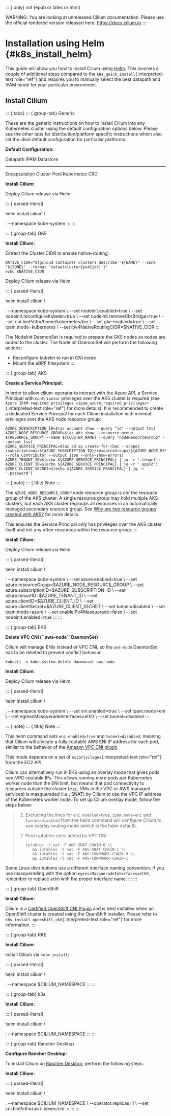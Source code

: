 ::: {.only}
not (epub or latex or html)

WARNING: You are looking at unreleased Cilium documentation. Please use
the official rendered version released here: <https://docs.cilium.io>
:::

Installation using Helm {#k8s_install_helm}
=======================

This guide will show you how to install Cilium using
[Helm](https://helm.sh/). This involves a couple of additional steps
compared to the `k8s_quick_install`{.interpreted-text role="ref"} and
requires you to manually select the best datapath and IPAM mode for your
particular environment.

Install Cilium
--------------

::: {.tabs}
::: {.group-tab}
Generic

These are the generic instructions on how to install Cilium into any
Kubernetes cluster using the default configuration options below. Please
see the other tabs for distribution/platform specific instructions which
also list the ideal default configuration for particular platforms.

**Default Configuration:**

  Datapath        IPAM           Datastore
  --------------- -------------- ----------------
  Encapsulation   Cluster Pool   Kubernetes CRD

**Install Cilium:**

Deploy Cilium release via Helm:

::: {.parsed-literal}

helm install cilium \\

:   \--namespace kube-system
:::
:::

::: {.group-tab}
GKE

**Install Cilium:**

Extract the Cluster CIDR to enable native-routing:

``` {.shell-session}
NATIVE_CIDR="$(gcloud container clusters describe "${NAME}" --zone "${ZONE}" --format 'value(clusterIpv4Cidr)')"
echo $NATIVE_CIDR
```

Deploy Cilium release via Helm:

::: {.parsed-literal}

helm install cilium \\

:   \--namespace kube-system \\ \--set nodeinit.enabled=true \\ \--set
    nodeinit.reconfigureKubelet=true \\ \--set
    nodeinit.removeCbrBridge=true \\ \--set
    cni.binPath=/home/kubernetes/bin \\ \--set gke.enabled=true \\
    \--set ipam.mode=kubernetes \\ \--set
    ipv4NativeRoutingCIDR=\$NATIVE_CIDR
:::

The NodeInit DaemonSet is required to prepare the GKE nodes as nodes are
added to the cluster. The NodeInit DaemonSet will perform the following
actions:

-   Reconfigure kubelet to run in CNI mode
-   Mount the eBPF filesystem
:::

::: {.group-tab}
AKS

**Create a Service Principal:**

In order to allow cilium-operator to interact with the Azure API, a
Service Principal with `Contributor` privileges over the AKS cluster is
required (see
`Azure IPAM required privileges <ipam_azure_required_privileges>`{.interpreted-text
role="ref"} for more details). It is recommended to create a dedicated
Service Principal for each Cilium installation with minimal privileges
over the AKS node resource group:

``` {.shell-session}
AZURE_SUBSCRIPTION_ID=$(az account show --query "id" --output tsv)
AZURE_NODE_RESOURCE_GROUP=$(az aks show --resource-group ${RESOURCE_GROUP} --name ${CLUSTER_NAME} --query "nodeResourceGroup" --output tsv)
AZURE_SERVICE_PRINCIPAL=$(az ad sp create-for-rbac --scopes /subscriptions/${AZURE_SUBSCRIPTION_ID}/resourceGroups/${AZURE_NODE_RESOURCE_GROUP} --role Contributor --output json --only-show-errors)
AZURE_TENANT_ID=$(echo ${AZURE_SERVICE_PRINCIPAL} | jq -r '.tenant')
AZURE_CLIENT_ID=$(echo ${AZURE_SERVICE_PRINCIPAL} | jq -r '.appId')
AZURE_CLIENT_SECRET=$(echo ${AZURE_SERVICE_PRINCIPAL} | jq -r '.password')
```

::: {.note}
::: {.title}
Note
:::

The `AZURE_NODE_RESOURCE_GROUP` node resource group is *not* the
resource group of the AKS cluster. A single resource group may hold
multiple AKS clusters, but each AKS cluster regroups all resources in an
automatically managed secondary resource group. See [Why are two
resource groups created with
AKS?](https://docs.microsoft.com/en-us/azure/aks/faq#why-are-two-resource-groups-created-with-aks)
for more details.

This ensures the Service Principal only has privileges over the AKS
cluster itself and not any other resources within the resource group.
:::

**Install Cilium:**

Deploy Cilium release via Helm:

::: {.parsed-literal}

helm install cilium \\

:   \--namespace kube-system \\ \--set azure.enabled=true \\ \--set
    azure.resourceGroup=\$AZURE_NODE_RESOURCE_GROUP \\ \--set
    azure.subscriptionID=\$AZURE_SUBSCRIPTION_ID \\ \--set
    azure.tenantID=\$AZURE_TENANT_ID \\ \--set
    azure.clientID=\$AZURE_CLIENT_ID \\ \--set
    azure.clientSecret=\$AZURE_CLIENT_SECRET \\ \--set tunnel=disabled
    \\ \--set ipam.mode=azure \\ \--set enableIPv4Masquerade=false \\
    \--set nodeinit.enabled=true
:::
:::

::: {.group-tab}
EKS

**Delete VPC CNI (\`\`aws-node\`\` DaemonSet)**

Cilium will manage ENIs instead of VPC CNI, so the `aws-node` DaemonSet
has to be deleted to prevent conflict behavior.

``` {.shell-session}
kubectl -n kube-system delete daemonset aws-node
```

**Install Cilium:**

Deploy Cilium release via Helm:

::: {.parsed-literal}

helm install cilium \\

:   \--namespace kube-system \\ \--set eni.enabled=true \\ \--set
    ipam.mode=eni \\ \--set egressMasqueradeInterfaces=eth0 \\ \--set
    tunnel=disabled
:::

::: {.note}
::: {.title}
Note
:::

This helm command sets `eni.enabled=true` and `tunnel=disabled`, meaning
that Cilium will allocate a fully-routable AWS ENI IP address for each
pod, similar to the behavior of the [Amazon VPC CNI
plugin](https://docs.aws.amazon.com/eks/latest/userguide/pod-networking.html).

This mode depends on a set of `ec2privileges`{.interpreted-text
role="ref"} from the EC2 API.

Cilium can alternatively run in EKS using an overlay mode that gives
pods non-VPC-routable IPs. This allows running more pods per Kubernetes
worker node than the ENI limit, but means that pod connectivity to
resources outside the cluster (e.g., VMs in the VPC or AWS managed
services) is masqueraded (i.e., SNAT) by Cilium to use the VPC IP
address of the Kubernetes worker node. To set up Cilium overlay mode,
follow the steps below:

> 1.  Excluding the lines for `eni.enabled=true`, `ipam.mode=eni` and
>     `tunnel=disabled` from the helm command will configure Cilium to
>     use overlay routing mode (which is the helm default).
>
> 2.  Flush iptables rules added by VPC CNI
>
>     ``` {.shell-session}
>     iptables -t nat -F AWS-SNAT-CHAIN-0 \\
>        && iptables -t nat -F AWS-SNAT-CHAIN-1 \\
>        && iptables -t nat -F AWS-CONNMARK-CHAIN-0 \\
>        && iptables -t nat -F AWS-CONNMARK-CHAIN-1
>     ```

Some Linux distributions use a different interface naming convention. If
you use masquerading with the option `egressMasqueradeInterfaces=eth0`,
remember to replace `eth0` with the proper interface name.
:::
:::

::: {.group-tab}
OpenShift

**Install Cilium:**

Cilium is a [Certified OpenShift CNI
Plugin](https://access.redhat.com/articles/5436171) and is best
installed when an OpenShift cluster is created using the OpenShift
installer. Please refer to `k8s_install_openshift_okd`{.interpreted-text
role="ref"} for more information.
:::

::: {.group-tab}
RKE

**Install Cilium:**

Install Cilium via `helm install`:

::: {.parsed-literal}

helm install cilium \\

:   \--namespace \$CILIUM_NAMESPACE
:::
:::

::: {.group-tab}
k3s

**Install Cilium:**

::: {.parsed-literal}

helm install cilium \\

:   \--namespace \$CILIUM_NAMESPACE
:::
:::

::: {.group-tab}
Rancher Desktop

**Configure Rancher Desktop:**

To install Cilium on [Rancher Desktop](https://rancherdesktop.io),
perform the following steps:

**Install Cilium:**

::: {.parsed-literal}

helm install cilium \\

:   \--namespace \$CILIUM_NAMESPACE \\ \--operator.replicas=1 \\ \--set
    cni.binPath=/usr/libexec/cni
:::
:::
:::
